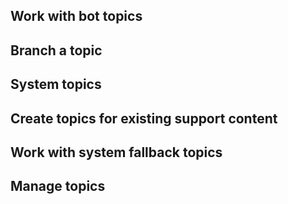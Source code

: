 ## Work with bot topics
## Branch a topic
## System topics
## Create topics for existing support content
## Work with system fallback topics
## Manage topics

